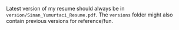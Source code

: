 Latest version of my resume should always be in
`version/Sinan_Yumurtaci_Resume.pdf`. The `versions` folder might also contain
previous versions for reference/fun.
